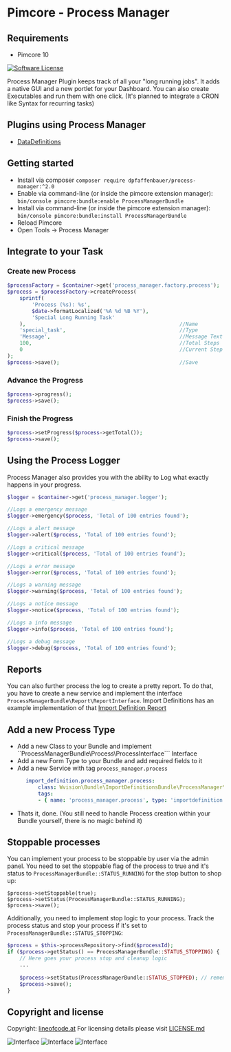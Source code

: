 # Pimcore - Process Manager

## Requirements
 - Pimcore 10

[![Software License](https://img.shields.io/badge/license-GPLv3-brightgreen.svg?style=flat)](LICENSE.md)

Process Manager Plugin keeps track of all your "long running jobs". It adds a native GUI and a new portlet for your Dashboard. You can also create Executables and run them with one click. (It's planned to integrate a CRON like Syntax for recurring tasks)

## Plugins using Process Manager

 - [DataDefinitions](https://github.com/w-vision/DataDefinitions)

## Getting started
 * Install via composer ```composer require dpfaffenbauer/process-manager:^2.0```
 * Enable via command-line (or inside the pimcore extension manager): ```bin/console pimcore:bundle:enable ProcessManagerBundle```
 * Install via command-line (or inside the pimcore extension manager): ```bin/console pimcore:bundle:install ProcessManagerBundle```
 * Reload Pimcore
 * Open Tools -> Process Manager

## Integrate to your Task

### Create new Process

```php
$processFactory = $container->get('process_manager.factory.process');
$process = $processFactory->createProcess(
    sprintf(
        'Process (%s): %s',
        $date->formatLocalized('%A %d %B %Y'),
        'Special Long Running Task'
    ),                                                  //Name
    'special_task',                                     //Type
    'Message',                                          //Message Text
    100,                                                //Total Steps
    0                                                   //Current Step
);
$process->save();                                       //Save
```

### Advance the Progress

```php
$process->progress();
$process->save();
```

### Finish the Progress

```php
$process->setProgress($process->getTotal());
$process->save();
```

## Using the Process Logger
Process Manager also provides you with the ability to Log what exactly happens in your progress.

```php
$logger = $container->get('process_manager.logger');

//Logs a emergency message
$logger->emergency($process, 'Total of 100 entries found');

//Logs a alert message
$logger->alert($process, 'Total of 100 entries found');

//Logs a critical message
$logger->critical($process, 'Total of 100 entries found');

//Logs a error message
$logger->error($process, 'Total of 100 entries found');

//Logs a warning message
$logger->warning($process, 'Total of 100 entries found');

//Logs a notice message
$logger->notice($process, 'Total of 100 entries found');

//Logs a info message
$logger->info($process, 'Total of 100 entries found');

//Logs a debug message
$logger->debug($process, 'Total of 100 entries found');
```

## Reports
You can also further process the log to create a pretty report. To do that, you have to create
a new service and implement the interface `ProcessManagerBundle\Report\ReportInterface`.
Import Definitions has an example implementation of that [Import Definition Report](https://github.com/w-vision/ImportDefinitions/blob/master/src/ImportDefinitionsBundle/ProcessManager/ImportDefinitionsReport.php)



## Add a new Process Type
 * Add a new Class to your Bundle and implement ``ProcessManagerBundle\Process\ProcessInterface``` Interface
 * Add a new Form Type to your Bundle and add required fields to it
 * Add a new Service with tag ```process_manager.process```
  ```yml
        import_definition.process_manager.process:
            class: Wvision\Bundle\ImportDefinitionsBundle\ProcessManager\ImportDefinitionProcess
            tags:
            - { name: 'process_manager.process', type: 'importdefinition', form-type: 'Wvision\Bundle\ImportDefinitionsBundle\Form\Type\ProcessManager\ImportDefinitionsType' }
  ```
 * Thats it, done. (You still need to handle Process creation within your Bundle yourself, there is no magic behind it)

## Stoppable processes
You can implement your process to be stoppable by user via the admin panel.
You need to set the stoppable flag of the process to true and it's status to `ProcessManagerBundle::STATUS_RUNNING`
for the stop button to shop up:

```
$process->setStoppable(true);
$process->setStatus(ProcessManagerBundle::STATUS_RUNNING);
$process->save();
```

Additionally, you need to implement stop logic to your process. Track the process status and stop your process if it's set to `ProcessManagerBundle::STATUS_STOPPING`:

```php
$process = $this->processRepository->find($processId);
if ($process->getStatus() == ProcessManagerBundle::STATUS_STOPPING) {
    // Here goes your process stop and cleanup logic
    ...
    
    $process->setStatus(ProcessManagerBundle::STATUS_STOPPED); // remember to set the status to stopped.
    $process->save();    
}
```

## Copyright and license 
Copyright: [lineofcode.at](http://www.lineofcode.at)
For licensing details please visit [LICENSE.md](LICENSE.md)

![Interface](docs/portlet.png)
![Interface](docs/executables.png)
![Interface](docs/panel.png)
